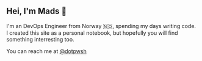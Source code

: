 ## Hei, I'm Mads 👋

I'm an DevOps Engineer from Norway 🇳🇴, spending my days writing code. I created this site as a personal notebook, but hopefully you will find something interresting too.

You can reach me at [@dotpwsh](https://twitter.com/dotpwsh)


<!--
**madsaune/madsaune** is a ✨ _special_ ✨ repository because its `README.md` (this file) appears on your GitHub profile.

Here are some ideas to get you started:

- 🔭 I’m currently working on ...
- 🌱 I’m currently learning ...
- 👯 I’m looking to collaborate on ...
- 🤔 I’m looking for help with ...
- 💬 Ask me about ...
- 📫 How to reach me: ...
- 😄 Pronouns: ...
- ⚡ Fun fact: ...
-->
